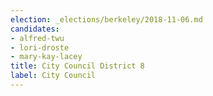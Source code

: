 ```yaml
---
election: _elections/berkeley/2018-11-06.md
candidates:
- alfred-twu
- lori-droste
- mary-kay-lacey
title: City Council District 8
label: City Council
---
```

